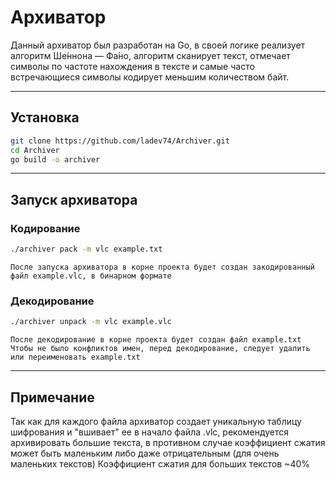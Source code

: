 
# Архиватор

Данный архиватор был разработан на Go, в своей логике реализует алгоритм Ше́ннона — Фа́но, алгоритм сканирует текст, отмечает символы по частоте нахождения в тексте и самые часто встречающиеся символы кодирует меньшим количеством байт.

---

## Установка
```bash
git clone https://github.com/ladev74/Archiver.git
cd Archiver
go build -o archiver
```

---

## Запуск архиватора 

### Кодирование
```bash
./archiver pack -m vlc example.txt 
```

```text
После запуска архиватора в корне проекта будет создан закодированный файл example.vlc, в бинарном формате
```

### Декодирование

```bash
./archiver unpack -m vlc example.vlc
```

```text
После декодирование в корне проекта будет создан файл example.txt
Чтобы не было конфликтов имен, перед декодирование, следует удалить или переименовать example.txt
```

---

## Примечание

Так как для каждого файла архиватор создает уникальную таблицу шифрования и "вшивает" ее в начало файла .vlc, рекомендуется архивировать большие текста, в противном случае коэффициент сжатия может быть маленьким либо даже отрицательным (для очень маленьких текстов)
Коэффициент сжатия для больших текстов ~40%
